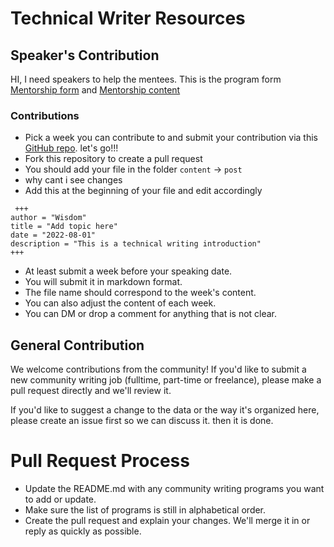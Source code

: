 # Technical Writer Resources

## Speaker's Contribution
HI,
I need speakers to help the mentees. 
This is the program form [Mentorship form](https://forms.gle/Zcwt4ShCVghetCaCA) and [Mentorship content](https://docs.google.com/document/d/18KYaq9mts_ElizoYmvI9cvojhPy6i6PoNCJk8-GsYKA/edit?usp=sharing)

### Contributions
- Pick a week you can contribute to and submit your contribution via this [GitHub repo](https://github.com/wise4rmgod/TechnicalWriterResources). let's go!!!
- Fork this repository to create a pull request
- You should add your file in the folder `content` -> `post`
- why cant i see changes
- Add this at the beginning of your file and edit accordingly
```
 +++
author = "Wisdom"
title = "Add topic here"
date = "2022-08-01"
description = "This is a technical writing introduction"
+++
```
- At least submit a week before your speaking date.
- You will submit it in markdown format.
- The file name should correspond to the week's content.
- You can also adjust the content of each week.
- You can DM or drop a comment for anything that is not clear.


## General Contribution

We welcome contributions from the community! If you'd like to submit a new community writing job (fulltime, part-time or freelance), please make a pull request directly and we'll review it.

If you'd like to suggest a change to the data or the way it's organized here, please create an issue first so we can discuss it. then it is done.

# Pull Request Process

- Update the README.md with any community writing programs you want to add or update.
- Make sure the list of programs is still in alphabetical order.
- Create the pull request and explain your changes. We'll merge it in or reply as quickly as possible.
